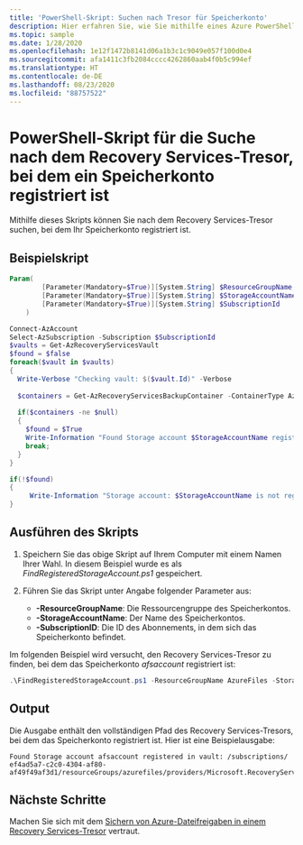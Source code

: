 ```yaml
---
title: 'PowerShell-Skript: Suchen nach Tresor für Speicherkonto'
description: Hier erfahren Sie, wie Sie mithilfe eines Azure PowerShell-Skripts nach dem Recovery Services-Tresor suchen können, bei dem Ihr Speicherkonto registriert ist.
ms.topic: sample
ms.date: 1/28/2020
ms.openlocfilehash: 1e12f1472b8141d06a1b3c1c9049e057f100d0e4
ms.sourcegitcommit: afa1411c3fb2084cccc4262860aab4f0b5c994ef
ms.translationtype: HT
ms.contentlocale: de-DE
ms.lasthandoff: 08/23/2020
ms.locfileid: "88757522"
---
```

# <a name="powershell-script-to-find-the-recovery-services-vault-where-a-storage-account-is-registered"></a>PowerShell-Skript für die Suche nach dem Recovery Services-Tresor, bei dem ein Speicherkonto registriert ist

Mithilfe dieses Skripts können Sie nach dem Recovery Services-Tresor suchen, bei dem Ihr Speicherkonto registriert ist.

## <a name="sample-script"></a>Beispielskript

```powershell
Param(
        [Parameter(Mandatory=$True)][System.String] $ResourceGroupName,
        [Parameter(Mandatory=$True)][System.String] $StorageAccountName,
        [Parameter(Mandatory=$True)][System.String] $SubscriptionId
    )

Connect-AzAccount
Select-AzSubscription -Subscription $SubscriptionId
$vaults = Get-AzRecoveryServicesVault
$found = $false
foreach($vault in $vaults)
{
  Write-Verbose "Checking vault: $($vault.Id)" -Verbose
  
  $containers = Get-AzRecoveryServicesBackupContainer -ContainerType AzureStorage -FriendlyName $StorageAccountName -ResourceGroupName $ResourceGroupName -VaultId $vault.Id -Status Registered
  
  if($containers -ne $null)
  {
    $found = $True
    Write-Information "Found Storage account $StorageAccountName registered in vault: $($vault.Id)" -InformationAction Continue
    break;
  }
}

if(!$found)
{
     Write-Information "Storage account: $StorageAccountName is not registered in any vault of this subscription" -InformationAction Continue
}
```

## <a name="how-to-execute-the-script"></a>Ausführen des Skripts

1. Speichern Sie das obige Skript auf Ihrem Computer mit einem Namen Ihrer Wahl. In diesem Beispiel wurde es als *FindRegisteredStorageAccount.ps1* gespeichert.
2. Führen Sie das Skript unter Angabe folgender Parameter aus:

    * **-ResourceGroupName**: Die Ressourcengruppe des Speicherkontos.
    * **-StorageAccountName**: Der Name des Speicherkontos.
    * **-SubscriptionID**: Die ID des Abonnements, in dem sich das Speicherkonto befindet.

Im folgenden Beispiel wird versucht, den Recovery Services-Tresor zu finden, bei dem das Speicherkonto *afsaccount* registriert ist:

```powershell
.\FindRegisteredStorageAccount.ps1 -ResourceGroupName AzureFiles -StorageAccountName afsaccount -SubscriptionId ef4ad5a7-c2c0-4304-af80-af49f49af3d1
```

## <a name="output"></a>Output

Die Ausgabe enthält den vollständigen Pfad des Recovery Services-Tresors, bei dem das Speicherkonto registriert ist. Hier ist eine Beispielausgabe:

```output
Found Storage account afsaccount registered in vault: /subscriptions/ ef4ad5a7-c2c0-4304-af80-af49f49af3d1/resourceGroups/azurefiles/providers/Microsoft.RecoveryServices/vaults/azurefilesvault123
```

## <a name="next-steps"></a>Nächste Schritte

Machen Sie sich mit dem [Sichern von Azure-Dateifreigaben in einem Recovery Services-Tresor](../backup-afs.md) vertraut.
